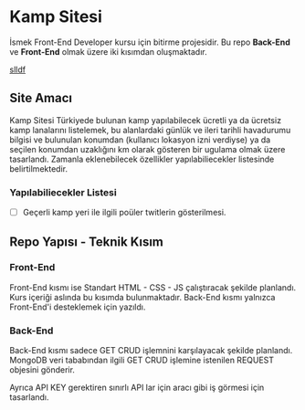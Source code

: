 # Kamp Sitesi

İsmek Front-End Developer kursu için bitirme projesidir. Bu repo **Back-End** ve **Front-End** olmak üzere iki kısımdan oluşmaktadır.

[slldf](screenshot)

## Site Amacı

Kamp Sitesi Türkiyede bulunan kamp yapılabilecek ücretli ya da ücretsiz kamp lanalarını listelemek, bu alanlardaki günlük ve ileri tarihli havadurumu bilgisi ve bulunulan konumdan (kullanıcı lokasyon izni verdiyse) ya da seçilen konumdan uzaklığını km olarak gösteren bir ugulama olmak üzere tasarlandı. Zamanla eklenebilecek özellikler yapılabiliecekler listesinde belirtilmektedir.

### Yapılabiliecekler Listesi

- [ ] Geçerli kamp yeri ile ilgili poüler twitlerin gösterilmesi.

## Repo Yapısı - Teknik Kısım

### Front-End

Front-End kısmı ise Standart HTML - CSS - JS çalıştıracak şekilde planlandı. Kurs içeriği aslında bu kısımda bulunmaktadır. Back-End kısmı yalnızca Front-End'i desteklemek için yazıldı.

### Back-End

Back-End kısmı sadece GET CRUD işlemnini karşılayacak şekilde planlandı. MongoDB veri tababından ilgili GET CRUD işlemine istenilen REQUEST objesini gönderir.

Ayrıca API KEY gerektiren sınırlı API lar için aracı gibi iş görmesi için tasarlandı.
